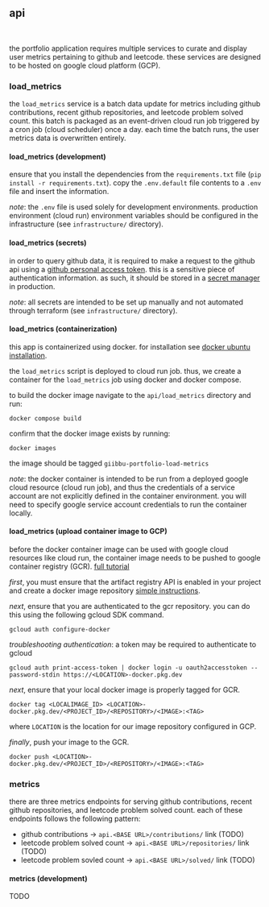 ## api
<br/>

the portfolio application requires multiple services to curate and display user metrics pertaining to github and leetcode. these services are designed to be hosted on google cloud platform (GCP).

### load_metrics

the `load_metrics` service is a batch data update for metrics including github contributions, recent github repositories, and leetcode problem solved count. this batch is packaged as an event-driven cloud run job triggered by a cron job (cloud scheduler) once a day. each time the batch runs, the user metrics data is overwritten entirely.

#### load_metrics (development)

ensure that you install the dependencies from the `requirements.txt` file (`pip install -r requirements.txt`). copy the `.env.default` file contents to a `.env` file and insert the information. 

_note_: the `.env` file is used solely for development environments. production environment (cloud run) environment variables should be configured in the infrastructure (see `infrastructure/` directory).

#### load_metrics (secrets)

in order to query github data, it is required to make a request to the github api using a [github personal access token](https://github.com/settings/tokens). this is a sensitive piece of authentication information. as such, it should be stored in a [secret manager](https://cloud.google.com/run/docs/configuring/services/secrets) in production.

_note_: all secrets are intended to be set up manually and not automated through terraform (see `infrastructure/` directory).

#### load_metrics (containerization)

this app is containerized using docker. for installation see [docker ubuntu installation](https://docs.docker.com/engine/install/ubuntu/).

the `load_metrics` script is deployed to cloud run job. thus, we create a container for the `load_metrics` job using docker and docker compose. 

to build the docker image navigate to the `api/load_metrics` directory and run:
```
docker compose build
```

confirm that the docker image exists by running:
```
docker images
```

the image should be tagged `giibbu-portfolio-load-metrics`

_note_: the docker container is intended to be run from a deployed google cloud resource (cloud run job), and thus the credentials of a service account are not explicitly defined in the container environment. you will need to specify google service account credentials to run the container locally.

#### load_metrics (upload container image to GCP)

before the docker container image can be used with google cloud resources like cloud run, the container image needs to be pushed to google container registry (GCR). [full tutorial](https://cloud.google.com/artifact-registry/docs/docker/pushing-and-pulling)

_first_, you must ensure that the artifact registry API is enabled in your project and create a docker image repository [simple instructions](https://cloud.google.com/artifact-registry/docs/repositories/create-repos).

_next_, ensure that you are authenticated to the gcr repository. you can do this using the following gcloud SDK command.

```
gcloud auth configure-docker
```

_troubleshooting authentication_: a token may be required to authenticate to gcloud
```
gcloud auth print-access-token | docker login -u oauth2accesstoken --password-stdin https://<LOCATION>-docker.pkg.dev
```

_next_, ensure that your local docker image is properly tagged for GCR.

```
docker tag <LOCALIMAGE_ID> <LOCATION>-docker.pkg.dev/<PROJECT_ID>/<REPOSITORY>/<IMAGE>:<TAG>
```

where `LOCATION` is the location for our image repository configured in GCP.

_finally_, push your image to the GCR.

```
docker push <LOCATION>-docker.pkg.dev/<PROJECT_ID>/<REPOSITORY>/<IMAGE>:<TAG>
```

### metrics

there are three metrics endpoints for serving github contributions, recent github repositories, and leetcode problem solved count. each of these endpoints follows the following pattern:

* github contributions -> `api.<BASE URL>/contributions/` link (TODO)
* leetcode problem solved count -> `api.<BASE URL>/repositories/` link (TODO)
* leetcode problem sovled count -> `api.<BASE URL>/solved/` link (TODO)

#### metrics (development)

TODO

